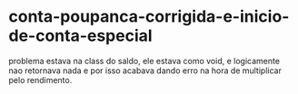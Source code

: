 # conta-poupanca-corrigida-e-inicio-de-conta-especial
problema estava na class do saldo, ele estava como void, e logicamente nao retornava nada e por isso acabava dando erro na hora de multiplicar pelo rendimento.
